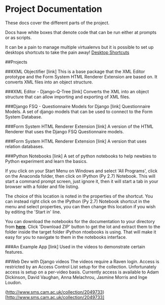 # Project Documentation

These docs cover the different parts of the project.

Docs have white boxes that denote code that can be run either at prompts or as scripts. 

It can be a pain to manage multiple virtualenvs but it is possible to set up desktops shortcuts to take the pain away! [Desktop Shortcuts](tips/shortcuts.md)

##Projects

###XML Objectifier
[link]
This is a base package that the XML Editor prototype and the Form System HTML Renderer Extension are based on.  It converts XML files into an object structure.

###XML Editor - Django-Q-Tree
[link]
Converts the XML into an object structure that can allow importing and exporting of XML files.

###Django FSQ - Questionnaire Models for Django
[link]
Questionnaire Models.  A set of django models that can be used to connect to the Form System Database.

###Form System HTML Renderer Extension
[link]
A version of the HTML Renderer that uses the Django FSQ Questionnaire models.

###Form System HTML Renderer Extension
[link]
A version that uses relation databases.  

###Python Notebooks
[link]
A set of python notebooks to help newbies to Python experiment and learn the basics.  

If you click on your Start Menu on Windows and select 'All Programs', click on the Anaconda folder, then click on IPython (Py 2.7) Notebook.  This will start a command prompt screen, just ignore it, then it will start a tab in your browser with a folder and file listing.  

The choice of this location is noted in the properties of the shortcut.  You can instead right click on the IPython (Py 2.7) Notebook shortcut in the menu and select properties, you can then change this location if you wish by editing the 'Start in' line.

You can download the notebooks for the documentation to your directory from **[here](https://github.com/davidgillies/python_notebooks)**.  Click 'Download ZIP' button to get the lot and extract them to the folder inside the target folder iPython ntoebooks is using.  That will make it easy for you to navigate to them in the notebooks interface.  

###An Example App
[link]
Used in the videos to demonstrate certain features.  

##Web Dev with Django videos
The videos require a Raven login.  Access is restricted by an Access Control List setup for the collection.  Unfortunately access is setup on a per-video basis.  Currently access is available to Adam Dickinson, David Vaughan, Anna Melachrou, Jasmine Morris and Inge Loudon.

(http://www.sms.cam.ac.uk/collection/2049733)[http://www.sms.cam.ac.uk/collection/2049733]
